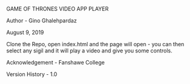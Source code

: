 
GAME OF THRONES VIDEO APP PLAYER

Author - Gino Ghalehpardaz

August 9, 2019


Clone the Repo, open index.html and the page will open - you can then select any sigil and it
will play a video and give you some controls.


Acknowledgement - Fanshawe College

Version History - 1.0
